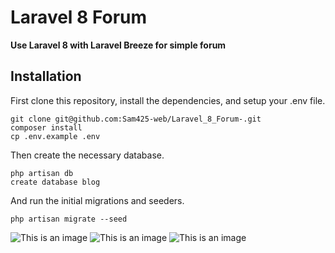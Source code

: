  # Laravel 8 Forum 
 
 **Use Laravel 8 with Laravel Breeze for simple forum**
 
 ## Installation

First clone this repository, install the dependencies, and setup your .env file.

```
git clone git@github.com:Sam425-web/Laravel_8_Forum-.git
composer install
cp .env.example .env
```

Then create the necessary database.

```
php artisan db
create database blog
```

And run the initial migrations and seeders.

```
php artisan migrate --seed
```


![This is an image](https://user-images.githubusercontent.com/59411234/135545150-f82a51ae-7739-42b2-a2b8-f55d1c303cc2.png)
![This is an image](https://user-images.githubusercontent.com/59411234/135545147-6f039a51-2810-4364-90a6-f439e6627d04.png) 
![This is an image](https://user-images.githubusercontent.com/59411234/135545141-7c69e053-763b-4395-86d8-a0ea52e3d4d5.png)

